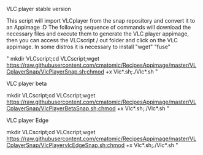 
VLC player stable version

This script will import VLCplayer from the snap repository and convert it to an Appimage :D
The following sequence of commands will download the necessary files and execute them to generate the VLC player appimage, then you can access the VLCscript / out folder and click on the VLC appimage.
In some distros it is necessary to install  "wget" "fuse"

" mkdir VLCscript;cd VLCscript;wget https://raw.githubusercontent.com/cmatomic/RecipesAppimage/master/VLCplayerSnap/VlcPlayerSnap.sh;chmod +x Vlc*.sh;./Vlc*.sh "


VLC player beta 

mkdir VLCscript;cd VLCscript;wget https://raw.githubusercontent.com/cmatomic/RecipesAppimage/master/VLCplayerSnap/VlcPlayerBetaSnap.sh;chmod +x Vlc*.sh;./Vlc*.sh "


VLC player Edge

mkdir VLCscript;cd VLCscript;wget https://raw.githubusercontent.com/cmatomic/RecipesAppimage/master/VLCplayerSnap/VlcPlayervlcEdgeSnap.sh;chmod +x Vlc*.sh;./Vlc*.sh "
